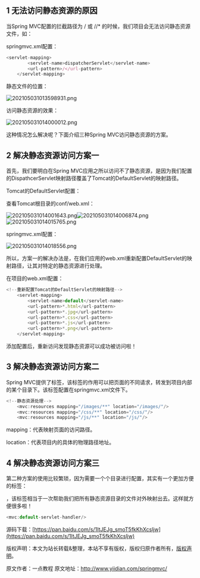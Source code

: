 


## 1 无法访问静态资源的原因

当Spring MVC配置的拦截路径为 / 或 //* 的时候，我们项目会无法访问静态资源文件，如：

springmvc.xml配置：

```js 
<servlet-mapping>
    	<servlet-name>dispatcherServlet</servlet-name>
    	<url-pattern>/</url-pattern>
    </servlet-mapping>
```

静态文件的位置：

![202105031013598931.png](https://gitee.com/hezhiyuan007/java-study/raw/master/images/SpringMVC/c41454ed-6bc1-450f-ada2-903e1645cc1c.png)

访问静态资源的效果：

![202105031014000012.png](https://gitee.com/hezhiyuan007/java-study/raw/master/images/SpringMVC/e73bf751-47da-4024-a3d5-c15553e0c74c.png)

这种情况怎么解决呢？下面介绍三种Spring MVC访问静态资源的方案。

## 2 解决静态资源访问方案一

首先，我们要明白在Spring MVC应用之所以访问不了静态资源，是因为我们配置的DispathcerServlet映射路径覆盖了Tomcat的DefaultServlet的映射路径。

Tomcat的DefaultServlet配置：

查看Tomcat根目录的conf/web.xml：

![202105031014001643.png](https://gitee.com/hezhiyuan007/java-study/raw/master/images/SpringMVC/b87a32c4-1e58-4193-a8c7-7e9a4c2bf195.png)![202105031014006874.png](https://gitee.com/hezhiyuan007/java-study/raw/master/images/SpringMVC/2b3d430c-303a-4ece-b71a-42b04d3f9b62.png)![202105031014015765.png](https://gitee.com/hezhiyuan007/java-study/raw/master/images/SpringMVC/de7523aa-d5d9-4bf1-9bc5-ca8f3fa26898.png)

springmvc.xml配置：

![202105031014018556.png](https://gitee.com/hezhiyuan007/java-study/raw/master/images/SpringMVC/ef163591-98f7-44c1-94a1-1828a91aab89.png)

所以，方案一的解决办法是，在我们应用的web.xml重新配置DefaultServlet的映射路径，让其对特定的静态资源进行处理。

在项目的web.xml配置：

```js 
<!--重新配置Tomcat的DefaultServlet的映射路径-->
    <servlet-mapping>
    	<servlet-name>default</servlet-name>
    	<url-pattern>*.html</url-pattern>
    	<url-pattern>*.jpg</url-pattern>
    	<url-pattern>*.css</url-pattern>
    	<url-pattern>*.js</url-pattern>
    	<url-pattern>*.png</url-pattern>
    </servlet-mapping>
```

添加配置后，重新访问发现静态资源可以成功被访问啦！

## 3 解决静态资源访问方案二

Spring MVC提供了标签，该标签的作用可以把页面的不同请求，转发到项目内部的某个目录下。该标签配置在springmvc.xml文件下。

```js 
<!--静态资源处理-->
    <mvc:resources mapping="/images/**" location="/images/"/>
    <mvc:resources mapping="/css/**" location="/css/"/>
    <mvc:resources mapping="/js/**" location="/js/"/>
```

mapping：代表映射页面的访问路径。

location：代表项目内的具体的物理路径地址。

## 4 解决静态资源访问方案三

第二种方案的使用比较繁琐，因为需要一个个目录进行配置，其实有一个更加方便的标签：

，该标签相当于一次帮助我们把所有静态资源目录的文件对外映射出去。这样就方便很多啦！

```js 
<mvc:default-servlet-handler/>
```

源码下载：[https://pan.baidu.com/s/1ItJEJg_smoT5fkKhXcsljw](https://pan.baidu.com/s/1ItJEJg_smoT5fkKhXcsljw)

版权声明：本文为站长转载&整理，本站不享有版权，版权归原作者所有，[版权声明](https://gitee.com/hezhiyuan007/java-notes/raw/master/disclaimer.md)。




原文作者：一点教程 原文地址：http://www.yiidian.com/springmvc/